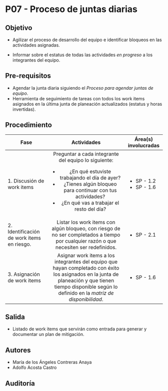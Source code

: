 # P07 - Proceso de juntas diarias

## Objetivo


- Agilizar el proceso de desarrollo del equipo e identificar bloqueos en las actividades asignadas.


- Informar sobre el estatus de todas las actividades *en progreso* a los integrantes del equipo.

## Pre-requisitos

- Agendar la junta diaria siguiendo el *Proceso para agendar juntas de equipo*.
- Herramienta de seguimiento de tareas con todos los work items asignados en la última junta de planeación actualizados (estatus y horas invertidas).

## Procedimiento

| Fase |   Actividades   | Área(s) involucradas |
|------|:---------------:|--------------------|
| 1. Discusión de work items | Preguntar a cada integrante del equipo lo siguiente: <ul><li>¿En qué estuviste trabajando el día de ayer?</li><li>¿Tienes algún bloqueo para continuar con tus actividades?</li><li>¿En qué vas a trabajar el resto del día?</li></ul>  | <ul><li>SP - 1.2</li><li>SP - 1.6</li></ul> |
| 2. Identificación de work items en riesgo. | Listar los work items con algún bloqueo, con riesgo de no ser completados a tiempo por cualquier razón o que necesiten ser redefinidos. | <ul><li>SP - 2.1</li></ul> |
| 3. Asignación de work items | Asignar work items a los integrantes del equipo que hayan completado con éxito los asignados en la junta de planeación y que tienen tiempo disponible según lo definido en la *matriz de disponibilidad*. | <ul><li>SP - 1.6</li></ul> |

## Salida

- Listado de work items que servirán como entrada para generar y documentar un plan de mitigación.

## Autores

- María de los Ángeles Contreras Anaya
- Adolfo Acosta Castro

## Auditoría